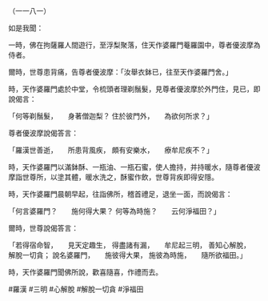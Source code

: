 （一一八一）

如是我聞：

一時，佛在拘薩羅人間遊行，至浮梨聚落，住天作婆羅門菴羅園中，尊者優波摩為侍者。

爾時，世尊患背痛，告尊者優波摩：「汝舉衣鉢已，往至天作婆羅門舍。」

時，天作婆羅門處於中堂，令梳頭者理剃鬚髮，見尊者優波摩於外門住，見已，即說偈言：

「何等剃鬚髮，　　身著僧迦梨？
住於彼門外，　　為欲何所求？」

尊者優波摩說偈答言：

「羅漢世善逝，　　所患背風疾，
頗有安樂水，　　療牟尼疾不？」

時，天作婆羅門以滿鉢酥、一瓶油、一瓶石蜜，使人擔持，并持暖水，隨尊者優波摩詣世尊所，以塗其體，暖水洗之，酥蜜作飲，世尊背疾即得安隱。

時，天作婆羅門晨朝早起，往詣佛所，稽首禮足，退坐一面，而說偈言：

「何言婆羅門？　　施何得大果？
何等為時施？　　云何淨福田？」

爾時，世尊說偈答言：

「若得宿命智，　　見天定趣生，
得盡諸有漏，　　牟尼起三明，
善知心解脫，　　解脫一切貪；
說名婆羅門，　　施彼得大果，
施彼為時施，　　隨所欲福田。」

時，天作婆羅門聞佛所說，歡喜隨喜，作禮而去。






#羅漢
#三明
#心解脫
#解脫一切貪
#淨福田
